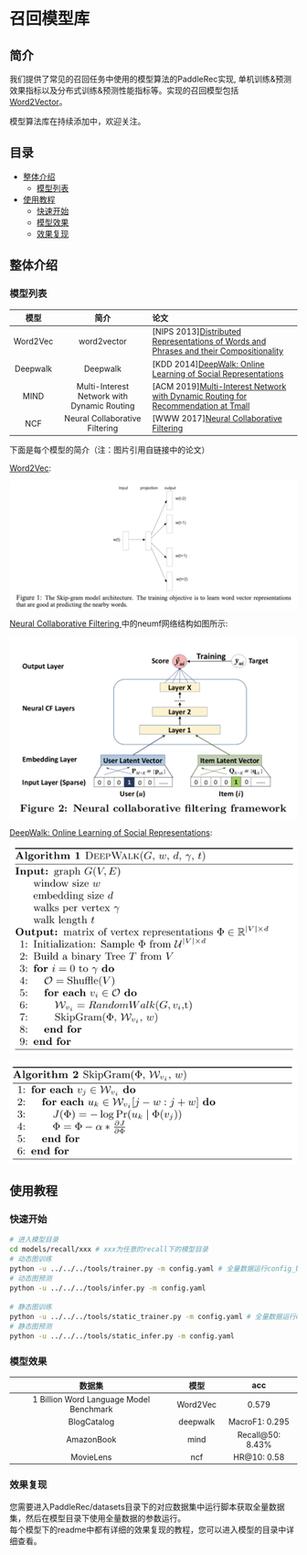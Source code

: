# 召回模型库

## 简介
我们提供了常见的召回任务中使用的模型算法的PaddleRec实现, 单机训练&预测效果指标以及分布式训练&预测性能指标等。实现的召回模型包括 [Word2Vector](word2vec)。

模型算法库在持续添加中，欢迎关注。

## 目录
* [整体介绍](#整体介绍)
    * [模型列表](#模型列表)
* [使用教程](#使用教程)
    * [快速开始](#快速开始)
    * [模型效果](#模型效果)
    * [效果复现](#效果复现)

## 整体介绍
### 模型列表

|       模型        |       简介        |       论文        |
| :------------------: | :--------------------: | :--------- |
| Word2Vec | word2vector | [NIPS 2013][Distributed Representations of Words and Phrases and their Compositionality](https://papers.nips.cc/paper/5021-distributed-representations-of-words-and-phrases-and-their-compositionality.pdf) |
| Deepwalk | Deepwalk | [KDD 2014][DeepWalk: Online Learning of Social Representations](https://arxiv.org/pdf/1403.6652.pdf) |
| MIND | Multi-Interest Network with Dynamic Routing | [ACM 2019][Multi-Interest Network with Dynamic Routing for Recommendation at Tmall](http://cn.arxiv.org/abs/1904.08030) |
| NCF | Neural Collaborative Filtering | [WWW 2017][Neural Collaborative Filtering](https://arxiv.org/pdf/1708.05031.pdf) |

下面是每个模型的简介（注：图片引用自链接中的论文）

[Word2Vec](https://papers.nips.cc/paper/5021-distributed-representations-of-words-and-phrases-and-their-compositionality.pdf):
<p align="center">
<img align="center" src="../../doc/imgs/word2vec.png">
<p>

[Neural Collaborative Filtering ](https://arxiv.org/pdf/1708.05031.pdf)中的neumf网络结构如图所示:  
<p align="center">
<img align="center" src="../../doc/imgs/ncf.png">
<p>

[DeepWalk: Online Learning of Social Representations](https://arxiv.org/pdf/1403.6652.pdf):
<p align="center">
<img align="center" src="../../doc/imgs/deepwalk_1.png">
<p>
<p align="center">
<img align="center" src="../../doc/imgs/deepwalk_2.png">
<p>

## 使用教程

### 快速开始
```bash
# 进入模型目录
cd models/recall/xxx # xxx为任意的recall下的模型目录
# 动态图训练
python -u ../../../tools/trainer.py -m config.yaml # 全量数据运行config_bigdata.yaml 
# 动态图预测
python -u ../../../tools/infer.py -m config.yaml 

# 静态图训练
python -u ../../../tools/static_trainer.py -m config.yaml # 全量数据运行config_bigdata.yaml 
# 静态图预测
python -u ../../../tools/static_infer.py -m config.yaml 
``` 

### 模型效果

|       数据集        |       模型       |       acc        |
| :------------------: | :--------------------: | :---------: |
|       1 Billion Word Language Model Benchmark     |       Word2Vec       |       0.579         |
|       BlogCatalog     |       deepwalk       |       MacroF1: 0.295         |
|       AmazonBook     |       mind       |       Recall@50: 8.43%        |
|       MovieLens     |       ncf       |       HR@10: 0.58         |

### 效果复现
您需要进入PaddleRec/datasets目录下的对应数据集中运行脚本获取全量数据集，然后在模型目录下使用全量数据的参数运行。  
每个模型下的readme中都有详细的效果复现的教程，您可以进入模型的目录中详细查看。 
